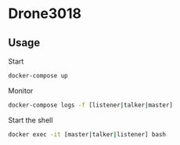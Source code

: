 # Drone3018

## Usage

Start

```bash
docker-compose up
```

Monitor 

```bash
docker-compose logs -f [listener|talker|master]
```

Start the shell

```bash
docker exec -it [master|talker|listener] bash
```

